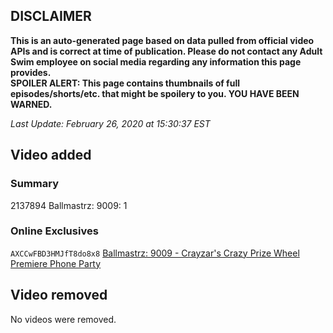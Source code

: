 ## DISCLAIMER
**This is an auto-generated page based on data pulled from official video APIs and is correct at time of publication. Please do not contact any Adult Swim employee on social media regarding any information this page provides.**  
**SPOILER ALERT: This page contains thumbnails of full episodes/shorts/etc. that might be spoilery to you. YOU HAVE BEEN WARNED.**  

_Last Update: February 26, 2020 at 15:30:37 EST_
## Video added
### Summary
2137894 Ballmastrz: 9009: 1  
### Online Exclusives
`AXCCwFBD3HMJfT8do8x8` [Ballmastrz: 9009 - Crayzar's Crazy Prize Wheel Premiere Phone Party](https://www.adultswim.com/videos/ballmastrz-9009/crayzars-crazy-prize-wheel-premiere-phone-party)  
## Video removed
No videos were removed.  
